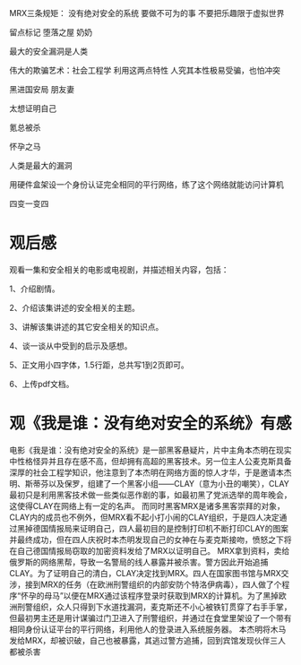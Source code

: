 MRX三条规矩：
没有绝对安全的系统
要做不可为的事
不要把乐趣限于虚拟世界

留点标记
堕落之屋
奶奶

最大的安全漏洞是人类

伟大的欺骗艺术：社会工程学
利用这两点特性
人究其本性极易受骗，也怕冲突

黑进国安局
朋友妻


太想证明自己

氪总被杀

怀孕之马

人类是最大的漏洞

用硬件盒架设一个身份认证完全相同的平行网络，练了这个网络就能访问计算机

四变一变四

# 观后感
观看一集和安全相关的电影或电视剧，并描述相关内容，包括：

1、介绍剧情。

2、介绍该集讲述的安全相关的主题。

3、讲解该集讲述的其它安全相关的知识点。

4、谈一谈从中受到的启示及感想。

5、正文用小四字体，1.5行距，总共写1到2页即可。

6、上传pdf文档。

# 观《我是谁：没有绝对安全的系统》有感
电影《我是谁：没有绝对安全的系统》是一部黑客悬疑片，片中主角本杰明在现实中性格怪异并且存在感不高，但却拥有高超的黑客技术。另一位主人公麦克斯具备深厚的社会工程学知识，他注意到了本杰明在网络方面的惊人才华，于是邀请本杰明、斯蒂芬以及保罗，组建了一个黑客小组——CLAY（意为小丑的嘲笑），CLAY最初只是利用黑客技术做一些类似恶作剧的事，如最初黑了党派选举的周年晚会，这使得CLAY在网络上有一定的名声。
而同时黑客MRX是诸多黑客崇拜的对象，CLAY内的成员也不例外，但MRX看不起小打小闹的CLAY组织，于是四人决定通过黑掉德国情报局来证明自己，四人最初目的是控制打印机不断打印CLAY的图案并最终成功，但在四人庆祝时本杰明发现自己的女神在与麦克斯接吻，愤怒之下将在自己德国情报局窃取的加密资料发给了MRX以证明自己。
MRX拿到资料，卖给俄罗斯的网络黑帮，导致一名警局的线人暴露并被杀害。警方因此开始追捕CLAY。为了证明自己的清白，CLAY决定找到MRX。四人在国家图书馆与MRX交涉，接到MRX的任务（在欧洲刑警组织的内部安防个特洛伊病毒），四人做了个程序“怀孕的母马”以便在MRX通过该程序登录时获取到MRX的计算机。为了黑掉欧洲刑警组织，众人只得到下水道找漏洞，麦克斯还不小心被铁钉贯穿了右手手掌，但最初男主还是用计谋骗过门卫进入了刑警组织，并通过在食堂里架设了一个带有相同身份认证平台的平行网络，利用他人的登录进入系统服务器。
本杰明将木马发给MRX，却被识破，自己也被暴露，其逃过警方追捕，回到宾馆发现伙伴三人都被杀害